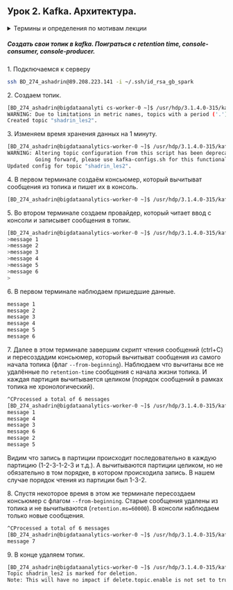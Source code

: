 ## Урок 2. Kafka. Архитектура.

<details>
    <summary>Термины и определения по мотивам лекции</summary>
    
    Kafka - распределённая key-value система транспорта сообщений (альтернатива - rabbitmq), гарантирующая хронологический порядок сообщения внутри одной партиции.
    Broker - сервер кафки на дата-ноде (демон).
    Zookeeper - распределённая key-value база с супер консистентностью, но низкой пропускной способностью для хранения конфигурации брокеров.
    Topic - таблица в кафке с параметрами партиционирования, репликации и retention time.
    Partition - лог сообщений с возможностью только вставки сообщения в конец и без возможности изменить уже записанные сообщения. Несколько партиций в топике позволяют снизить нагрузку на консьюмеры (параллелизм).
    Replicas - копия партиции на соседнем брокере (соседней дата-ноде, соседней стойке), которая заполняется при вставке сообщения и вычитывается только в случае падения лидера топика.
    Retention time - гарантированное время хранения сообщения в топике. Может быть изменено после создания топика.
    Max size - максимальный объем партиции, по достижении которого из партиции удаляются сообщения из начала очереди. Может быть изменено после создания топика.
    Offset - абсолютный порядковый номер сообщения в текущей партиции, хранимый в течение жизни топика.
    Producer - сервер, который поставляет сообщения в топик.
    Acks - параметр подтверждеине записи сообщения от брокера продьюссеру. 
        Acks = -1 - без ожидания подтверждения от брокера;
        Acks = 0 - с ожиданием подтверждения записи сообщения в партицию;
        Acks = 1 - с ожиданием подтверждения записи сообщения в партицию и реплики;
    Consumer - сервис, который читает сообщения из партиции. По-умолчанию партиция вычитывается с конца в будущее. Порядок вычитки партиции определяется параметром offset ("-1" - earliest). Партиции вычитываются целиком, друг за другом. После вычитки сообщение из очереди не удаляется.
    Consumer group - группа консьюмеров, которые вычитывают данные из топика параллельно. Параллелизм достигается за счет того что каждый консьюмер читает свою партицию. Каждый консьюмер, не включенный в группу, вычитывает топик целиком. Разные консьюмеры из группы могут вычитывать одну партицию.
    At most once, At least once, Exactly once - настройки тракта сообщений, определяющие тип проверки сообщений на дубли.
        At most once - один раз записали в топик и не проверяем что записалось;
        At least once - записали хотя бы одно сообщение в топик, возможно больше (обычно стоит эта настройка); 
        Exactly once - записали только одно сообщение, без дублей;
</details>


##### Создать свои топик в kafka. Поиграться с retention time, console-consumer, console-producer.

1\. Подключаемся к серверу

```bash
ssh BD_274_ashadrin@89.208.223.141 -i ~/.ssh/id_rsa_gb_spark
```
 
2\. Создаем топик.

```bash
[BD_274_ashadrin@bigdataanalyti cs-worker-0 ~]$ /usr/hdp/3.1.4.0-315/kafka/bin/kafka-topics.sh --create --topic shadrin_les2 --zookeeper bigdataanalytics-worker-0.novalocal:2181 --partitions 3 --replication-factor 2 --config retention.ms=-1
WARNING: Due to limitations in metric names, topics with a period ('.') or underscore ('_') could collide. To avoid issues it is best to use either, but not both.
Created topic "shadrin_les2".

```

3\. Изменяем время хранения данных на 1 минуту.

```bash
[BD_274_ashadrin@bigdataanalytics-worker-0 ~]$ /usr/hdp/3.1.4.0-315/kafka/bin/kafka-topics.sh --zookeeper bigdataanalytics-worker-0.novalocal:2181 --alter --config retention.ms=60000 --topic shadrin_les2
WARNING: Altering topic configuration from this script has been deprecated and may be removed in future releases.
         Going forward, please use kafka-configs.sh for this functionality
Updated config for topic "shadrin_les2".
```

4\. В первом терминале создаём консьюмер, который вычитыват сообщения из топика и пишет их в консоль.

```bash
[BD_274_ashadrin@bigdataanalytics-worker-0 ~]$ /usr/hdp/3.1.4.0-315/kafka/bin/kafka-console-consumer.sh --topic shadrin_les2 --bootstrap-server bigdataanalytics-worker-0.novalocal:6667
```

5\. Во втором терминале создаем провайдер, который читает ввод с консоли и записывет сообщения в топик.

```bash
[BD_274_ashadrin@bigdataanalytics-worker-0 ~]$ /usr/hdp/3.1.4.0-315/kafka/bin/kafka-console-producer.sh --topic shadrin_les2 --broker-list bigdataanalytics-worker-0.novalocal:6667
>message 1
>message 2
>message 3
>message 4
>message 5
>message 6
>
```

6\. В первом терминале наблюдаем пришедшие данные.

```bash
message 1
message 2
message 3
message 4
message 5
message 6
```

7\. Далее в этом терминале завершим скрипт чтения сообщений (ctrl+C) и пересоздадим консьюмер, который вычитыват сообщения из самого начала топика (флаг `--from-beginning`). Наблюдаем что вычитаны все не удалённые по `retention-time` сообщения с начала жизни топика. И каждая партиция вычитывается целиком (порядок сообщений в рамках топика не хронологический). 

```bash
^CProcessed a total of 6 messages
[BD_274_ashadrin@bigdataanalytics-worker-0 ~]$ /usr/hdp/3.1.4.0-315/kafka/bin/kafka-console-consumer.sh --topic shadrin_les2 --from-beginning --bootstrap-server bigdataanalytics-worker-0.novalocal:6667
message 1
message 4
message 3
message 6
message 2
message 5
```

Видим что запись в партиции происходит последовательно в каждую партицию (1-2-3-1-2-3 и т.д.). А вычитываются партиции целиком, но не обязательно в том порядке, в котором происходила запись. В нашем случае порядок чтения из партиции был 1-3-2.

8\. Спустя некоторое время в этом же терминале пересоздаем консьюмер с флагом `--from-beginning`. Старые сообщения удалены из топика и не вычитываются (`retention.ms=60000`). В консоли наблюдаем только новые сообщения.

```bash
^CProcessed a total of 6 messages
[BD_274_ashadrin@bigdataanalytics-worker-0 ~]$ /usr/hdp/3.1.4.0-315/kafka/bin/kafka-console-consumer.sh --topic shadrin_les2 --from-beginning --bootstrap-server bigdataanalytics-worker-0.novalocal:6667
message 7
```

9\. В конце удаляем топик.

```bash
[BD_274_ashadrin@bigdataanalytics-worker-0 ~]$ /usr/hdp/3.1.4.0-315/kafka/bin/kafka-topics.sh --zookeeper bigdataanalytics-worker-0.novalocal:2181 --delete --topic shadrin_les2
Topic shadrin_les2 is marked for deletion.
Note: This will have no impact if delete.topic.enable is not set to true.
```
